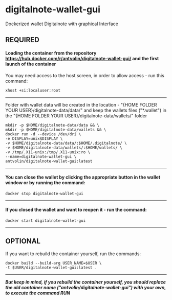# digitalnote-wallet-gui
Dockerized wallet Digitalnote with graphical Interface

## REQUIRED

#### Loading the container from the repository <https://hub.docker.com/r/antvolin/digitalnote-wallet-gui/> and the first launch of the container
You may need access to the host screen, in order to allow access - run this command:
  
    xhost +si:localuser:root
***
Folder with wallet data will be created in the location - "{HOME FOLDER YOUR USER}/digitalnote-data/data/" and keep the wallets files ("*.wallet") in the "{HOME FOLDER YOUR USER}/digitalnote-data/wallets/" folder
  
    mkdir -p $HOME/digitalnote-data/data && \
    mkdir -p $HOME/digitalnote-data/wallets && \
    docker run -d --device /dev/dri \
    -e DISPLAY=unix$DISPLAY \
    -v $HOME/digitalnote-data/data/:$HOME/.digitalnote/ \
    -v $HOME/digitalnote-data/wallets/:$HOME/wallets/ \
    -v /tmp/.X11-unix:/tmp/.X11-unix:ro \
    --name=digitalnote-wallet-gui \
    antvolin/digitalnote-wallet-gui:latest
***
#### You can close the wallet by clicking the appropriate button in the wallet window or by running the command:
    docker stop digitalnote-wallet-gui
***
#### If you closed the wallet and want to reopen it - run the command:
    docker start digitalnote-wallet-gui
***
## OPTIONAL
If you want to rebuild the container yourself, run the commands:
  
    docker build --build-arg USER_NAME=$USER \
    -t $USER/digitalnote-wallet-gui:latest .
***
***But keep in mind, if you rebuild the container yourself, you should replace the old container name ("antvolin/digitalnote-wallet-gui") with your own, to execute the command RUN***
